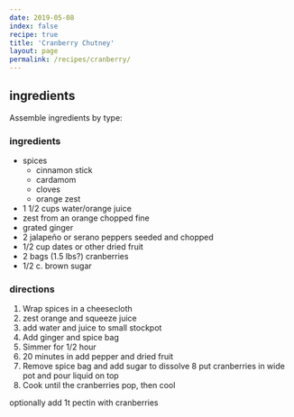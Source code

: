 ```yaml
---
date: 2019-05-08
index: false
recipe: true
title: 'Cranberry Chutney'
layout: page
permalink: /recipes/cranberry/
---
```


## ingredients

Assemble ingredients by type:

### ingredients

  * spices
    * cinnamon stick
    * cardamom
    * cloves
    * orange zest
  * 1 1/2 cups water/orange juice
  * zest from an orange chopped fine
  * grated ginger
  * 2 jalapeño or serano peppers seeded and chopped
  * 1/2 cup dates or other dried fruit
  * 2 bags (1.5 lbs?) cranberries
  * 1/2 c. brown sugar

### directions

  1. Wrap spices in a cheesecloth
  2. zest orange and squeeze juice
  3. add water and juice to small stockpot
  4. Add ginger and spice bag
  5. Simmer for 1/2 hour
  6. 20 minutes in add pepper and dried fruit
  7. Remove spice bag and add sugar to dissolve
  8 put cranberries in wide pot and pour liquid on top
  9. Cook until the cranberries pop, then cool

optionally add 1t pectin with cranberries
